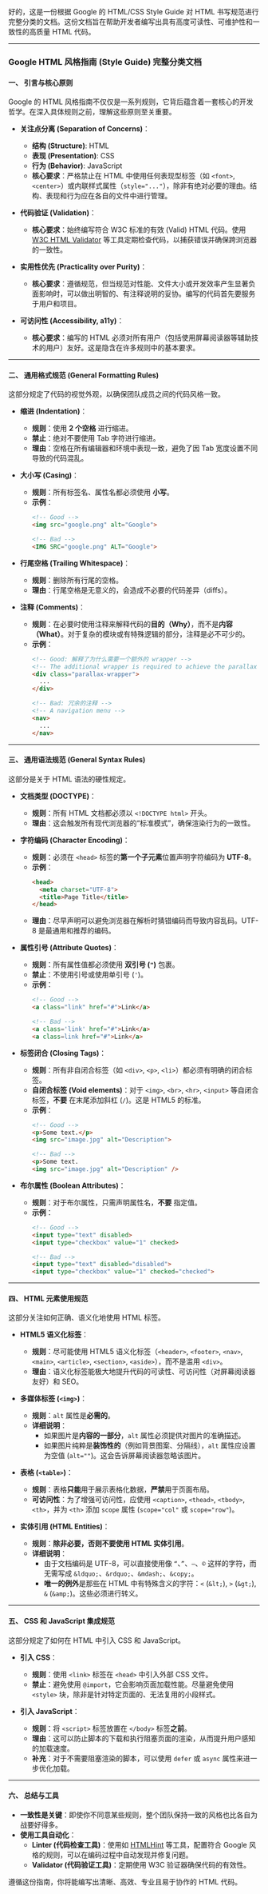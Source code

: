 好的，这是一份根据 Google 的 HTML/CSS Style Guide 对 HTML 书写规范进行完整分类的文档。这份文档旨在帮助开发者编写出具有高度可读性、可维护性和一致性的高质量 HTML 代码。

---

### **Google HTML 风格指南 (Style Guide) 完整分类文档**

#### **一、 引言与核心原则**

Google 的 HTML 风格指南不仅仅是一系列规则，它背后蕴含着一套核心的开发哲学。在深入具体规则之前，理解这些原则至关重要。

*   **关注点分离 (Separation of Concerns)**：
    *   **结构 (Structure)**: HTML
    *   **表现 (Presentation)**: CSS
    *   **行为 (Behavior)**: JavaScript
    *   **核心要求**：严格禁止在 HTML 中使用任何表现型标签（如 `<font>`, `<center>`）或内联样式属性（`style="..."`），除非有绝对必要的理由。结构、表现和行为应在各自的文件中进行管理。

*   **代码验证 (Validation)**：
    *   **核心要求**：始终编写符合 W3C 标准的有效 (Valid) HTML 代码。使用 [W3C HTML Validator](https://validator.w3.org/) 等工具定期检查代码，以捕获错误并确保跨浏览器的一致性。

*   **实用性优先 (Practicality over Purity)**：
    *   **核心要求**：遵循规范，但当规范对性能、文件大小或开发效率产生显著负面影响时，可以做出明智的、有注释说明的妥协。编写的代码首先要服务于用户和项目。

*   **可访问性 (Accessibility, a11y)**：
    *   **核心要求**：编写的 HTML 必须对所有用户（包括使用屏幕阅读器等辅助技术的用户）友好。这是隐含在许多规则中的基本要求。

---

#### **二、 通用格式规范 (General Formatting Rules)**

这部分规定了代码的视觉外观，以确保团队成员之间的代码风格一致。

*   **缩进 (Indentation)**：
    *   **规则**：使用 **2 个空格** 进行缩进。
    *   **禁止**：绝对不要使用 Tab 字符进行缩进。
    *   **理由**：空格在所有编辑器和环境中表现一致，避免了因 Tab 宽度设置不同导致的代码混乱。

*   **大小写 (Casing)**：
    *   **规则**：所有标签名、属性名都必须使用 **小写**。
    *   **示例**：
        ```html
        <!-- Good -->
        <img src="google.png" alt="Google">

        <!-- Bad -->
        <IMG SRC="google.png" ALT="Google">
        ```

*   **行尾空格 (Trailing Whitespace)**：
    *   **规则**：删除所有行尾的空格。
    *   **理由**：行尾空格是无意义的，会造成不必要的代码差异（diffs）。

*   **注释 (Comments)**：
    *   **规则**：在必要时使用注释来解释代码的**目的（Why）**，而不是**内容（What）**。对于复杂的模块或有特殊逻辑的部分，注释是必不可少的。
    *   **示例**：
        ```html
        <!-- Good: 解释了为什么需要一个额外的 wrapper -->
        <!-- The additional wrapper is required to achieve the parallax background effect. -->
        <div class="parallax-wrapper">
          ...
        </div>

        <!-- Bad: 冗余的注释 -->
        <!-- A navigation menu -->
        <nav>
          ...
        </nav>
        ```

---

#### **三、 通用语法规范 (General Syntax Rules)**

这部分是关于 HTML 语法的硬性规定。

*   **文档类型 (DOCTYPE)**：
    *   **规则**：所有 HTML 文档都必须以 `<!DOCTYPE html>` 开头。
    *   **理由**：这会触发所有现代浏览器的“标准模式”，确保渲染行为的一致性。

*   **字符编码 (Character Encoding)**：
    *   **规则**：必须在 `<head>` 标签的**第一个子元素**位置声明字符编码为 **UTF-8**。
    *   **示例**：
        ```html
        <head>
          <meta charset="UTF-8">
          <title>Page Title</title>
        </head>
        ```
    *   **理由**：尽早声明可以避免浏览器在解析时猜错编码而导致内容乱码。UTF-8 是最通用和推荐的编码。

*   **属性引号 (Attribute Quotes)**：
    *   **规则**：所有属性值都必须使用 **双引号 (`"`)** 包裹。
    *   **禁止**：不使用引号或使用单引号 (`'`)。
    *   **示例**：
        ```html
        <!-- Good -->
        <a class="link" href="#">Link</a>

        <!-- Bad -->
        <a class='link' href="#">Link</a>
        <a class=link href="#">Link</a>
        ```

*   **标签闭合 (Closing Tags)**：
    *   **规则**：所有非自闭合标签（如 `<div>`, `<p>`, `<li>`）都必须有明确的闭合标签。
    *   **自闭合标签 (Void elements)**：对于 `<img>`, `<br>`, `<hr>`, `<input>` 等自闭合标签，**不要** 在末尾添加斜杠 (`/`)。这是 HTML5 的标准。
    *   **示例**：
        ```html
        <!-- Good -->
        <p>Some text.</p>
        <img src="image.jpg" alt="Description">

        <!-- Bad -->
        <p>Some text.
        <img src="image.jpg" alt="Description" />
        ```

*   **布尔属性 (Boolean Attributes)**：
    *   **规则**：对于布尔属性，只需声明属性名，**不要** 指定值。
    *   **示例**：
        ```html
        <!-- Good -->
        <input type="text" disabled>
        <input type="checkbox" value="1" checked>

        <!-- Bad -->
        <input type="text" disabled="disabled">
        <input type="checkbox" value="1" checked="checked">
        ```

---

#### **四、 HTML 元素使用规范**

这部分关注如何正确、语义化地使用 HTML 标签。

*   **HTML5 语义化标签**：
    *   **规则**：尽可能使用 HTML5 语义化标签（`<header>`, `<footer>`, `<nav>`, `<main>`, `<article>`, `<section>`, `<aside>`），而不是滥用 `<div>`。
    *   **理由**：语义化标签能极大地提升代码的可读性、可访问性（对屏幕阅读器友好）和 SEO。

*   **多媒体标签 (`<img>`)**：
    *   **规则**：`alt` 属性是**必需的**。
    *   **详细说明**：
        *   如果图片是**内容的一部分**，`alt` 属性必须提供对图片的准确描述。
        *   如果图片纯粹是**装饰性的**（例如背景图案、分隔线），`alt` 属性应设置为空值 (`alt=""`)。这会告诉屏幕阅读器忽略该图片。

*   **表格 (`<table>`)**：
    *   **规则**：表格**只能**用于展示表格化数据，**严禁**用于页面布局。
    *   **可访问性**：为了增强可访问性，应使用 `<caption>`, `<thead>`, `<tbody>`, `<th>`，并为 `<th>` 添加 `scope` 属性 (`scope="col"` 或 `scope="row"`)。

*   **实体引用 (HTML Entities)**：
    *   **规则**：**除非必要，否则不要使用 HTML 实体引用**。
    *   **详细说明**：
        *   由于文档编码是 UTF-8，可以直接使用像 `“`、`”`、`—`、`©` 这样的字符，而无需写成 `&ldquo;`、`&rdquo;`、`&mdash;`、`&copy;`。
        *   **唯一的例外**是那些在 HTML 中有特殊含义的字符：`<` (`&lt;`), `>` (`&gt;`), `&` (`&amp;`)。这些必须进行转义。

---

#### **五、 CSS 和 JavaScript 集成规范**

这部分规定了如何在 HTML 中引入 CSS 和 JavaScript。

*   **引入 CSS**：
    *   **规则**：使用 `<link>` 标签在 `<head>` 中引入外部 CSS 文件。
    *   **禁止**：避免使用 `@import`，它会影响页面加载性能。尽量避免使用 `<style>` 块，除非是针对特定页面的、无法复用的小段样式。

*   **引入 JavaScript**：
    *   **规则**：将 `<script>` 标签放置在 `</body>` 标签**之前**。
    *   **理由**：这可以防止脚本的下载和执行阻塞页面的渲染，从而提升用户感知的加载速度。
    *   **补充**：对于不需要阻塞渲染的脚本，可以使用 `defer` 或 `async` 属性来进一步优化加载。

---

#### **六、 总结与工具**

*   **一致性是关键**：即使你不同意某些规则，整个团队保持一致的风格也比各自为战要好得多。
*   **使用工具自动化**：
    *   **Linter (代码检查工具)**：使用如 [HTMLHint](https://htmlhint.com/) 等工具，配置符合 Google 风格的规则，可以在编码过程中自动发现并修复问题。
    *   **Validator (代码验证工具)**：定期使用 W3C 验证器确保代码的有效性。

遵循这份指南，你将能编写出清晰、高效、专业且易于协作的 HTML 代码。
